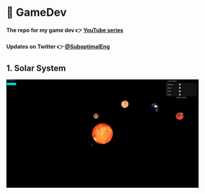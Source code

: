 # 👾 GameDev

#### The repo for my game dev 👉 [YouTube series](https://www.youtube.com/watch?v=KOSMzSyiEiA&list=PLTJ_bWjv6i7xqfze2axXw1CU79dH_w_Q_)

#### Updates on Twitter 👉 [@SuboptimalEng](https://www.twitter.com/SuboptimalEng)

## 1. Solar System

<img src="/demos/01.png" width=600>
